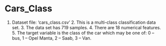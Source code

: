 # Cars_Class
1. Dataset file: ‘cars_class.csv’ 2. This is a multi-class classification data set. 3. The data set has 719 samples. 4. There are 18 numerical features. 5. The target variable is the class of the car which may be one of: 0 –bus, 1 – Opel Manta, 2 – Saab, 3 – Van.
